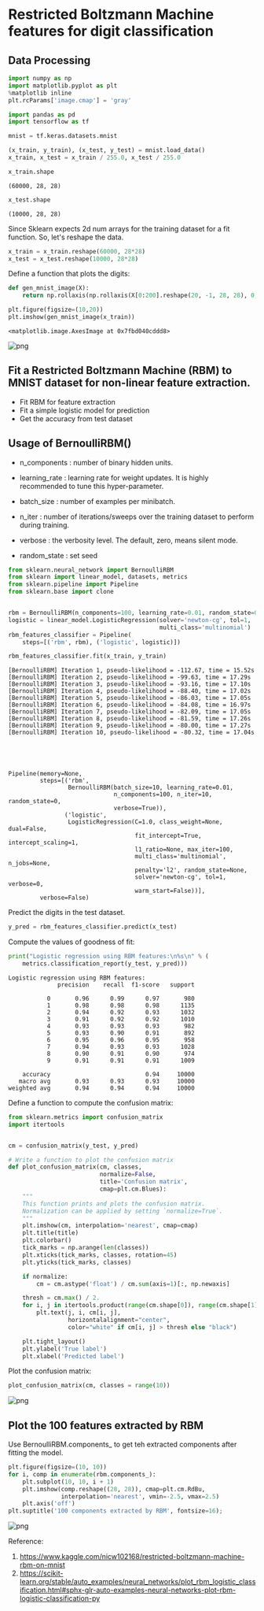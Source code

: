 
# Restricted Boltzmann Machine features for digit classification



## Data Processing


```python
import numpy as np
import matplotlib.pyplot as plt
%matplotlib inline   
plt.rcParams['image.cmap'] = 'gray'

import pandas as pd
import tensorflow as tf
```


```python
mnist = tf.keras.datasets.mnist

(x_train, y_train), (x_test, y_test) = mnist.load_data()
x_train, x_test = x_train / 255.0, x_test / 255.0
```


```python
x_train.shape
```




    (60000, 28, 28)




```python
x_test.shape
```




    (10000, 28, 28)



Since Sklearn expects 2d num arrays for the training dataset for a fit function. So, let's reshape the data.


```python
x_train = x_train.reshape(60000, 28*28)
x_test = x_test.reshape(10000, 28*28)
```

Define a function that plots the digits:


```python
def gen_mnist_image(X):
    return np.rollaxis(np.rollaxis(X[0:200].reshape(20, -1, 28, 28), 0, 2), 1, 3).reshape(-1, 20 * 28)
```


```python
plt.figure(figsize=(10,20))
plt.imshow(gen_mnist_image(x_train))
```




    <matplotlib.image.AxesImage at 0x7fbd040cddd8>




![png](output_10_1.png)


## Fit a Restricted Boltzmann Machine (RBM) to MNIST dataset for non-linear feature extraction.

- Fit RBM for feature extraction
- Fit a simple logistic model for prediction
- Get the accuracy from test dataset

## Usage of BernoulliRBM()
- n_components : 
number of binary hidden units.

- learning_rate : learning rate for weight updates. It is highly recommended to tune this hyper-parameter. 

- batch_size : number of examples per minibatch.
- n_iter : number of iterations/sweeps over the training dataset to perform during training.
- verbose : the verbosity level. The default, zero, means silent mode.
- random_state : set seed


```python
from sklearn.neural_network import BernoulliRBM
from sklearn import linear_model, datasets, metrics
from sklearn.pipeline import Pipeline
from sklearn.base import clone


rbm = BernoulliRBM(n_components=100, learning_rate=0.01, random_state=0, verbose=True)
logistic = linear_model.LogisticRegression(solver='newton-cg', tol=1,
                                           multi_class='multinomial')
rbm_features_classifier = Pipeline(
    steps=[('rbm', rbm), ('logistic', logistic)])
```


```python
rbm_features_classifier.fit(x_train, y_train)
```

    [BernoulliRBM] Iteration 1, pseudo-likelihood = -112.67, time = 15.52s
    [BernoulliRBM] Iteration 2, pseudo-likelihood = -99.63, time = 17.29s
    [BernoulliRBM] Iteration 3, pseudo-likelihood = -93.16, time = 17.10s
    [BernoulliRBM] Iteration 4, pseudo-likelihood = -88.40, time = 17.02s
    [BernoulliRBM] Iteration 5, pseudo-likelihood = -86.03, time = 17.05s
    [BernoulliRBM] Iteration 6, pseudo-likelihood = -84.08, time = 16.97s
    [BernoulliRBM] Iteration 7, pseudo-likelihood = -82.09, time = 17.05s
    [BernoulliRBM] Iteration 8, pseudo-likelihood = -81.59, time = 17.26s
    [BernoulliRBM] Iteration 9, pseudo-likelihood = -80.00, time = 17.27s
    [BernoulliRBM] Iteration 10, pseudo-likelihood = -80.32, time = 17.04s





    Pipeline(memory=None,
             steps=[('rbm',
                     BernoulliRBM(batch_size=10, learning_rate=0.01,
                                  n_components=100, n_iter=10, random_state=0,
                                  verbose=True)),
                    ('logistic',
                     LogisticRegression(C=1.0, class_weight=None, dual=False,
                                        fit_intercept=True, intercept_scaling=1,
                                        l1_ratio=None, max_iter=100,
                                        multi_class='multinomial', n_jobs=None,
                                        penalty='l2', random_state=None,
                                        solver='newton-cg', tol=1, verbose=0,
                                        warm_start=False))],
             verbose=False)



Predict the digits in the test dataset.


```python
y_pred = rbm_features_classifier.predict(x_test)
```

Compute the values of goodness of fit:


```python
print("Logistic regression using RBM features:\n%s\n" % (
    metrics.classification_report(y_test, y_pred)))
```

    Logistic regression using RBM features:
                  precision    recall  f1-score   support
    
               0       0.96      0.99      0.97       980
               1       0.98      0.98      0.98      1135
               2       0.94      0.92      0.93      1032
               3       0.91      0.92      0.92      1010
               4       0.93      0.93      0.93       982
               5       0.93      0.90      0.91       892
               6       0.95      0.96      0.95       958
               7       0.94      0.93      0.93      1028
               8       0.90      0.91      0.90       974
               9       0.91      0.91      0.91      1009
    
        accuracy                           0.94     10000
       macro avg       0.93      0.93      0.93     10000
    weighted avg       0.94      0.94      0.94     10000
    
    


Define a function to compute the confusion matrix:


```python
from sklearn.metrics import confusion_matrix 
import itertools


cm = confusion_matrix(y_test, y_pred)

# Write a function to plot the confusion matrix
def plot_confusion_matrix(cm, classes,
                          normalize=False,
                          title='Confusion matrix',
                          cmap=plt.cm.Blues):
    """
    This function prints and plots the confusion matrix.
    Normalization can be applied by setting `normalize=True`.
    """
    plt.imshow(cm, interpolation='nearest', cmap=cmap)
    plt.title(title)
    plt.colorbar()
    tick_marks = np.arange(len(classes))
    plt.xticks(tick_marks, classes, rotation=45)
    plt.yticks(tick_marks, classes)

    if normalize:
        cm = cm.astype('float') / cm.sum(axis=1)[:, np.newaxis]

    thresh = cm.max() / 2.
    for i, j in itertools.product(range(cm.shape[0]), range(cm.shape[1])):
        plt.text(j, i, cm[i, j],
                 horizontalalignment="center",
                 color="white" if cm[i, j] > thresh else "black")

    plt.tight_layout()
    plt.ylabel('True label')
    plt.xlabel('Predicted label')
```

Plot the confusion matrix:


```python
plot_confusion_matrix(cm, classes = range(10))
```


![png](output_22_0.png)


## Plot the 100 features extracted by RBM
Use BernoulliRBM.components_ to get teh extracted components after fitting the model.


```python
plt.figure(figsize=(10, 10))
for i, comp in enumerate(rbm.components_):
    plt.subplot(10, 10, i + 1)
    plt.imshow(comp.reshape((28, 28)), cmap=plt.cm.RdBu,
               interpolation='nearest', vmin=-2.5, vmax=2.5)
    plt.axis('off')
plt.suptitle('100 components extracted by RBM', fontsize=16);

```


![png](output_24_0.png)


Reference:
1. https://www.kaggle.com/nicw102168/restricted-boltzmann-machine-rbm-on-mnist
2. https://scikit-learn.org/stable/auto_examples/neural_networks/plot_rbm_logistic_classification.html#sphx-glr-auto-examples-neural-networks-plot-rbm-logistic-classification-py

